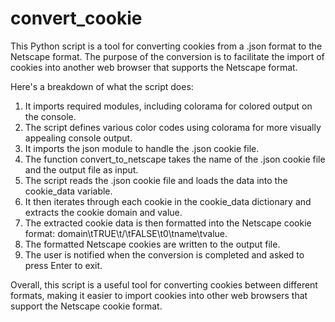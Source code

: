 # convert_cookie
This Python script is a tool for converting cookies from a .json format to the Netscape format. The purpose of the conversion is to facilitate the import of cookies into another web browser that supports the Netscape format.

Here's a breakdown of what the script does:
1. It imports required modules, including colorama for colored output on the console.
2. The script defines various color codes using colorama for more visually appealing console output.
3. It imports the json module to handle the .json cookie file.
4. The function convert_to_netscape takes the name of the .json cookie file and the output file as input.
5. The script reads the .json cookie file and loads the data into the cookie_data variable.
6. It then iterates through each cookie in the cookie_data dictionary and extracts the cookie domain and value.
7. The extracted cookie data is then formatted into the Netscape cookie format: domain\tTRUE\t/\tFALSE\t0\tname\tvalue.
8. The formatted Netscape cookies are written to the output file.
9. The user is notified when the conversion is completed and asked to press Enter to exit.


Overall, this script is a useful tool for converting cookies between different formats, making it easier to import cookies into other web browsers that support the Netscape cookie format.

